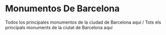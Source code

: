 <h1>Monumentos De Barcelona</h1>
Todos los principales monumentos de la ciudad de Barcelona aquí / Tots els principals monuments de la ciutat de Barcelona aquí 
